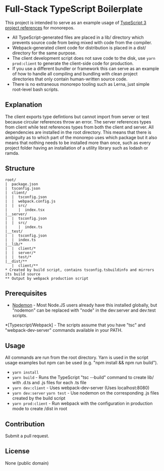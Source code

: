 # Full-Stack TypeScript Boilerplate

This project is intended to serve as an example usage of [TypeScript 3 project references](https://www.typescriptlang.org/docs/handbook/project-references.html) for monorepos.

* All TypeScript-generated files are placed in a lib/ directory which prevents source code from being mixed with code from the compiler.
* Webpack-generated client code for distribution is placed in a dist/ directory for the same purpose.
* The client development script does not save code to the disk, use `yarn prod:client` to generate the client-side code for production.
* If you use a different bundler or framework this can serve as an example of how to handle all compiling and bundling with clean project directories that only contain human-written source code.
* There is no extraneous monorepo tooling such as Lerna, just simple root-level bash scripts.

## Explanation

The client exports type defintions but cannot import from server or test because circular references throw an error. The server references types from client while test references types from both the client and server. All dependencies are installed in the root directory. This means that there is ambiguity as to which part of the monorepo uses which package but it also means that nothing needs to be installed more than once, such as every project folder having an installation of a utility library such as lodash or ramda.

## Structure

```
root/
|  package.json
|  tsconfig.json
|  client/
|  |  tsconfig.json
|  |  webpack.config.js
|  |  src/
|     |  index.tsx
|__server/
|  |  tsconfig.json
|  |  src/
|     |  index.ts
|__test/
|  |  tsconfig.json
|  |  index.ts
|__lib/*
|  |  client/*
|  |  server/*
|  |  test/*
|__dist/**
   |  client/**
* Created by build script, contains tsconfig.tsbuildinfo and mirrors its build source
** Output by webpack production script
```

## Prerequisites

* [Nodemon](https://www.npmjs.com/package/nodemon) - Most Node.JS users already have this installed globally, but "nodemon" can be replaced with "node" in the dev:server and dev:test scripts.

*[Typescript/Webpack] - The scripts assume that you have "tsc" and "webpack-dev-server" commands available in your PATH.

## Usage

All commands are run from the root directory. Yarn is used in the script usage examples but npm can be used (e.g. "npm install && npm run build").

* `yarn install`
* `yarn build` - Runs the TypeScript "tsc --build" command to create lib/ with .d.ts and .js files for each .ts file
* `yarn dev:client` - Uses webpack-dev-server (Uses localhost:8080)
* `yarn dev:server`
  `yarn test` - Use nodemon on the corresponding .js files created by the build script
* `yarn prod:client` - Run webpack with the configuration in production mode to create /dist in root

## Contribution

Submit a pull request.

## License

None (public domain)